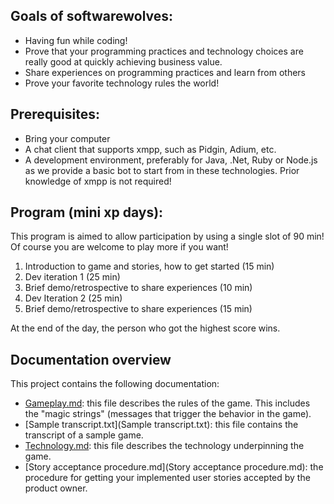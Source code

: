 ## Goals of softwarewolves:


- Having fun while coding! 
- Prove that your programming practices and technology choices are really good at quickly achieving business value.
- Share experiences on programming practices and learn from others
- Prove your favorite technology rules the world!

## Prerequisites:


- Bring your computer
- A chat client that supports xmpp, such as Pidgin, Adium, etc.
- A development environment, preferably for Java, .Net, Ruby or Node.js as we provide a basic bot to start from in these technologies.
Prior knowledge of xmpp is not required!

## Program (mini xp days):

This program is aimed to allow participation by using a single slot of 90 min! 
Of course you are welcome to play more if you want! 

1. Introduction to game and stories, how to get started (15 min)
2. Dev iteration 1 (25 min)
3. Brief demo/retrospective to share experiences (10 min)
4. Dev Iteration 2 (25 min)
5. Brief demo/retrospective to share experiences (15 min)

At the end of the day, the person who got the highest score wins.

## Documentation overview

This project contains the following documentation:

 * [Gameplay.md](Gameplay.md): this file describes the rules of the game. This includes the "magic strings" (messages that trigger the behavior in the game).
 * [Sample transcript.txt](Sample transcript.txt): this file contains the transcript of a sample game.
 * [Technology.md](Technology.md): this file describes the technology underpinning the game.
 * [Story acceptance procedure.md](Story acceptance procedure.md): the procedure for getting your implemented user stories accepted by the product owner.
 

